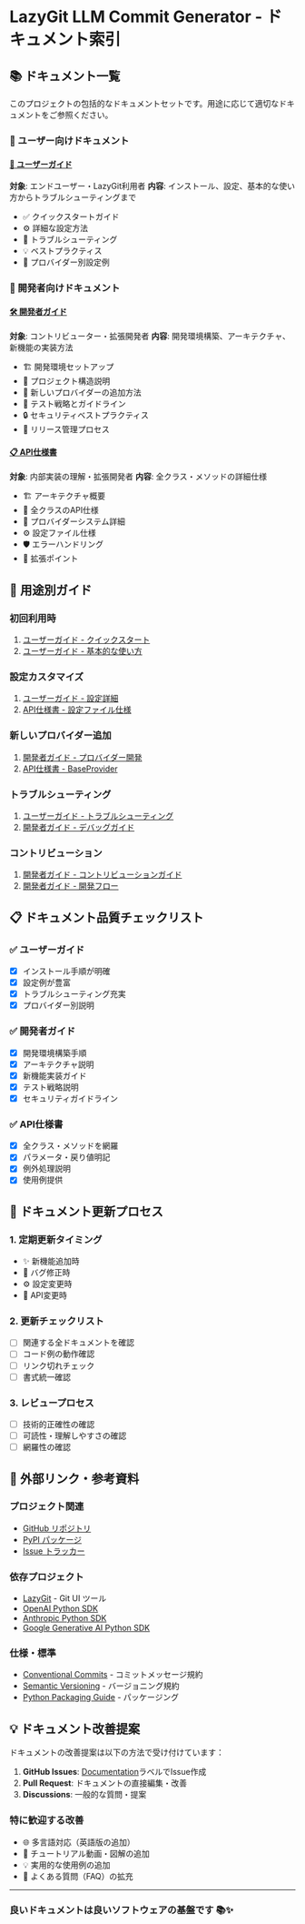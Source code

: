 # LazyGit LLM Commit Generator - ドキュメント索引

## 📚 ドキュメント一覧

このプロジェクトの包括的なドキュメントセットです。用途に応じて適切なドキュメントをご参照ください。

### 👥 ユーザー向けドキュメント

#### [📖 ユーザーガイド](USER_GUIDE.md)
**対象**: エンドユーザー・LazyGit利用者
**内容**: インストール、設定、基本的な使い方からトラブルシューティングまで

- ✅ クイックスタートガイド
- ⚙️ 詳細な設定方法
- 🔧 トラブルシューティング
- 💡 ベストプラクティス
- 🎯 プロバイダー別設定例

### 🔧 開発者向けドキュメント

#### [🛠 開発者ガイド](DEVELOPMENT.md)
**対象**: コントリビューター・拡張開発者
**内容**: 開発環境構築、アーキテクチャ、新機能の実装方法

- 🏗 開発環境セットアップ
- 📁 プロジェクト構造説明
- 🔌 新しいプロバイダーの追加方法
- 🧪 テスト戦略とガイドライン
- 🔒 セキュリティベストプラクティス
- 🚀 リリース管理プロセス

#### [📋 API仕様書](API_REFERENCE.md)
**対象**: 内部実装の理解・拡張開発者
**内容**: 全クラス・メソッドの詳細仕様

- 🏗️ アーキテクチャ概要
- 📝 全クラスのAPI仕様
- 🔌 プロバイダーシステム詳細
- ⚙️ 設定ファイル仕様
- 🛡️ エラーハンドリング
- 🔧 拡張ポイント

## 🎯 用途別ガイド

### 初回利用時
1. [ユーザーガイド - クイックスタート](USER_GUIDE.md#🚀-クイックスタート)
2. [ユーザーガイド - 基本的な使い方](USER_GUIDE.md#💡-基本的な使い方)

### 設定カスタマイズ
1. [ユーザーガイド - 設定詳細](USER_GUIDE.md#⚙️-設定詳細)
2. [API仕様書 - 設定ファイル仕様](API_REFERENCE.md#設定ファイル仕様)

### 新しいプロバイダー追加
1. [開発者ガイド - プロバイダー開発](DEVELOPMENT.md#🔌-プロバイダー開発)
2. [API仕様書 - BaseProvider](API_REFERENCE.md#baseprovider)

### トラブルシューティング
1. [ユーザーガイド - トラブルシューティング](USER_GUIDE.md#🛠-トラブルシューティング)
2. [開発者ガイド - デバッグガイド](DEVELOPMENT.md#🛠-デバッグガイド)

### コントリビューション
1. [開発者ガイド - コントリビューションガイド](DEVELOPMENT.md#🤝-コントリビューションガイド)
2. [開発者ガイド - 開発フロー](DEVELOPMENT.md#🎯-開発フロー)

## 📋 ドキュメント品質チェックリスト

### ✅ ユーザーガイド
- [x] インストール手順が明確
- [x] 設定例が豊富
- [x] トラブルシューティング充実
- [x] プロバイダー別説明

### ✅ 開発者ガイド
- [x] 開発環境構築手順
- [x] アーキテクチャ説明
- [x] 新機能実装ガイド
- [x] テスト戦略説明
- [x] セキュリティガイドライン

### ✅ API仕様書
- [x] 全クラス・メソッドを網羅
- [x] パラメータ・戻り値明記
- [x] 例外処理説明
- [x] 使用例提供

## 🔄 ドキュメント更新プロセス

### 1. 定期更新タイミング
- ✨ 新機能追加時
- 🐛 バグ修正時
- ⚙️ 設定変更時
- 🔧 API変更時

### 2. 更新チェックリスト
- [ ] 関連する全ドキュメントを確認
- [ ] コード例の動作確認
- [ ] リンク切れチェック
- [ ] 書式統一確認

### 3. レビュープロセス
- [ ] 技術的正確性の確認
- [ ] 可読性・理解しやすさの確認
- [ ] 網羅性の確認

## 🔗 外部リンク・参考資料

### プロジェクト関連
- [GitHub リポジトリ](https://github.com/yohi/lazygit-llm-commit-generator)
- [PyPI パッケージ](https://pypi.org/project/lazygit-llm-commit-generator/)
- [Issue トラッカー](https://github.com/yohi/lazygit-llm-commit-generator/issues)

### 依存プロジェクト
- [LazyGit](https://github.com/jesseduffield/lazygit) - Git UI ツール
- [OpenAI Python SDK](https://github.com/openai/openai-python)
- [Anthropic Python SDK](https://github.com/anthropics/anthropic-sdk-python)
- [Google Generative AI Python SDK](https://github.com/google/generative-ai-python)

### 仕様・標準
- [Conventional Commits](https://www.conventionalcommits.org/) - コミットメッセージ規約
- [Semantic Versioning](https://semver.org/) - バージョニング規約
- [Python Packaging Guide](https://packaging.python.org/) - パッケージング

## 💡 ドキュメント改善提案

ドキュメントの改善提案は以下の方法で受け付けています：

1. **GitHub Issues**: [Documentation](https://github.com/yohi/lazygit-llm-commit-generator/issues?q=is%3Aissue+is%3Aopen+label%3Adocumentation)ラベルでIssue作成
2. **Pull Request**: ドキュメントの直接編集・改善
3. **Discussions**: 一般的な質問・提案

### 特に歓迎する改善
- 🌐 多言語対応（英語版の追加）
- 📝 チュートリアル動画・図解の追加
- 💡 実用的な使用例の追加
- 🔧 よくある質問（FAQ）の拡充

---

### 良いドキュメントは良いソフトウェアの基盤です 📚✨